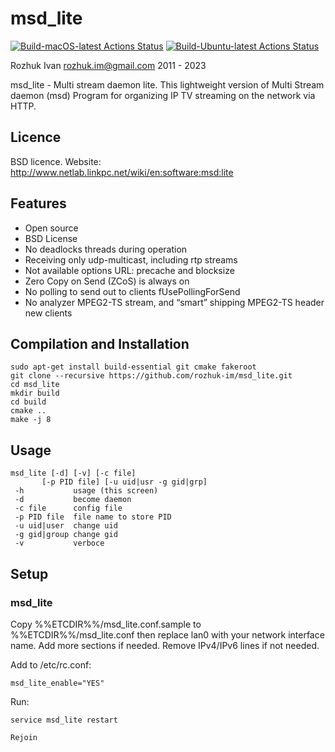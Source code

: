 # msd_lite

[![Build-macOS-latest Actions Status](https://github.com/jinxiao/msd_lite/workflows/build-macos-latest/badge.svg)](https://github.com/rozhuk-im/msd_lite/actions)
[![Build-Ubuntu-latest Actions Status](https://github.com/jinxiao/msd_lite/workflows/build-ubuntu-latest/badge.svg)](https://github.com/rozhuk-im/msd_lite/actions)


Rozhuk Ivan <rozhuk.im@gmail.com> 2011 - 2023

msd_lite - Multi stream daemon lite.
This lightweight version of Multi Stream daemon (msd)
Program for organizing IP TV streaming on the network via HTTP.


## Licence
BSD licence.
Website: http://www.netlab.linkpc.net/wiki/en:software:msd:lite


## Features
* Open source
* BSD License
* No deadlocks threads during operation
* Receiving only udp-multicast, including rtp streams
* Not available options URL: precache and blocksize
* Zero Copy on Send (ZCoS) is always on
* No polling to send out to clients fUsePollingForSend
* No analyzer MPEG2-TS stream, and “smart” shipping MPEG2-TS header new clients




## Compilation and Installation
```
sudo apt-get install build-essential git cmake fakeroot
git clone --recursive https://github.com/rozhuk-im/msd_lite.git
cd msd_lite
mkdir build
cd build
cmake ..
make -j 8
```


## Usage
```
msd_lite [-d] [-v] [-c file]
       [-p PID file] [-u uid|usr -g gid|grp]
 -h           usage (this screen)
 -d           become daemon
 -c file      config file
 -p PID file  file name to store PID
 -u uid|user  change uid
 -g gid|group change gid
 -v           verboce
```


## Setup

### msd_lite
Copy %%ETCDIR%%/msd_lite.conf.sample to %%ETCDIR%%/msd_lite.conf
then replace lan0 with your network interface name.
Add more sections if needed.
Remove IPv4/IPv6 lines if not needed.

Add to /etc/rc.conf:
```
msd_lite_enable="YES"
```

Run:
```
service msd_lite restart
```

```
Rejoin
```


